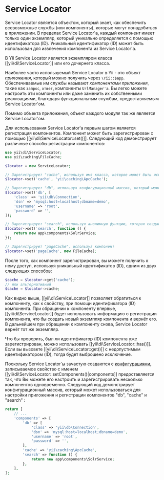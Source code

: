 Service Locator
===============

Service Locator является объектом, который знает, как обеспечить всевозможные службы (или компоненты), которые могут понадобиться в приложении. 
В пределах Service Locator'а, каждый компонент имеет только один экземпляр, который уникально определяется  с помощью идентификатора (ID). 
Уникальный идентификатор (ID) может быть использован для извлечения компонента из Service Locator'а. 

В Yii Service Locator является экземпляром класса [[yii\di\ServiceLocator]] или его дочернего класса.

Наиболее часто используемый Service Locator в Yii - это объект *приложения*, который можно получить через 
`\Yii::$app`. Обеспечиваемые им службы называют *компонентами приложения*, такие как `запрос`, `ответ`, компоненты 
`UrlManager'а`. Вы легко можете настроить эти компоненты или даже заменить их собственными реализациями, 
благодаря функциональным службам, предоставляемым  Service Locator'ом.

Помимо объекта приложения, объект каждого модуля так же является Service Locator'ом.

Для использования Service Locator'а первым шагом является регистрация компонентов. 
Компонент может быть зарегистрирован с помощью [[yii\di\ServiceLocator::set()]]. 
Следующий код демонстрирует различные способы регистрации компонентов:

```php
use yii\di\ServiceLocator;
use yii\caching\FileCache;

$locator = new ServiceLocator;

// Зарегистрирует "cache", используя имя класса, которое может быть использовано для создания компонента.
$locator->set('cache', 'yii\caching\ApcCache');

// Зарегистрирует "db", используя конфигурационный массив, который может быть использован для создания компонента.
$locator->set('db', [
    'class' => 'yii\db\Connection',
    'dsn' => 'mysql:host=localhost;dbname=demo',
    'username' => 'root',
    'password' => '',
]);

// Зарегистрирует "search", используя анонимную функцию, которая создаёт компонент
$locator->set('search', function () {
    return new app\components\SolrService;
});

// Зарегистрирует "pageCache", используя компонент
$locator->set('pageCache', new FileCache);
```

После того, как компонент зарегистрирован, вы можете получить к нему доступ, используя уникальный идентификатор (ID), 
одним из двух следующих способов:

```php
$cache = $locator->get('cache');
// или альтернативный
$cache = $locator->cache;
```

Как видно выше, [[yii\di\ServiceLocator]] позволяет обратиться к компоненту, как к свойству, 
при помощи идентификатора (ID) компонента.
При обращении к компоненту впервые, [[yii\di\ServiceLocator]] будет использовать информацию о регистрации компонента, 
что бы создать новый экземпляр компонента и вернёт его. 
В дальнейшем  при обращении к компоненту  снова, Service Locator вернёт тот же экземпляр. 


Что бы проверить, был ли идентификатор (ID) компонента уже зарегистрирован, можно использовать  [[yii\di\ServiceLocator::has()]].
Если вы вызовете [[yii\di\ServiceLocator::get()]] с недопустимым идентификатором (ID), тогда будет выброшено исключение.



Поскольку Service Locator`ы зачастую создаются с [конфигурациями](concept-configurations.md), 
записываемое свойство с именем [[yii\di\ServiceLocator::setComponents()|components]] предоставляется так, 
что Вы можете его настроить и зарегистрировать несколько компонентов одновременно.
Следующий код демонстрирует конфигурационный массив, 
который может использоваться для настройки приложения и регистрации компонентов  "db", "cache" и "search" :

```php
return [
    // ...
    'components' => [
        'db' => [
            'class' => 'yii\db\Connection',
            'dsn' => 'mysql:host=localhost;dbname=demo',
            'username' => 'root',
            'password' => '',
        ],
        'cache' => 'yii\caching\ApcCache',
        'search' => function () {
            return new app\components\SolrService;
        },
    ],
];
```

